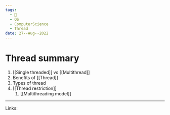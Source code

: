 ```yaml
---
tags:
  - 🌱
  - OS
  - ComputerScience
  - Thread
date: 27--Aug--2022
---
```


# Thread summary

1. [[Single threaded]] vs [[Multithread]]
2. Benefits of [[Thread]]
3. Types of thread
4. [[Thread restriction]]
    1. [[Multithreading model]]

---
Links: 